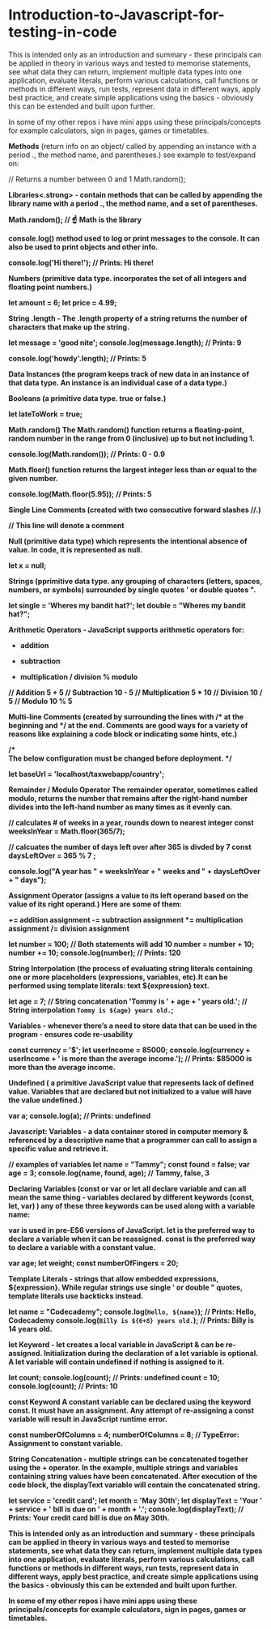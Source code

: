 # Introduction-to-Javascript-for-testing-in-code


This is intended only as an introduction and summary - these principals can be applied in theory in various ways and tested to memorise statements, see what data they can return, implement multiple data types into one application, evaluate literals, perform various calculations, call functions or methods in different ways, run tests, represent data in different ways, apply best practice, and create simple applications using the basics - obviously this can be extended and built upon further.

In some of my other repos i have mini apps using these principals/concepts for example calculators, sign in pages, games or timetables.






<strong>Methods</strong>
	(return info on an object/ called by appending an instance with a period ., the method name, and parentheses.) see example to test/expand on:

// Returns a number between 0 and 1
Math.random();



<strong>Libraries<.strong> - contain methods that can be called by appending the library name with a period ., the method name, and a set of parentheses.

Math.random();
// ☝️ Math is the library




<strong>console.log()</strong> method used to log or print messages to the console. It can also be used to print objects and other info.

console.log('Hi there!');
// Prints: Hi there!





<strong>Numbers</strong> (primitive data type. incorporates the set of all integers and floating point numbers.)

let amount = 6;
let price = 4.99;



<strong>String .length</strong> - The .length property of a string returns the number of characters that make up the string.

let message = 'good nite';
console.log(message.length);
// Prints: 9
 
console.log('howdy'.length);
// Prints: 5






<strong>Data Instances</strong> (the program keeps track of new data in an instance of that data type. An instance is an individual case of a data type.)





<strong>Booleans</strong> (a primitive data type. true or false.)

let lateToWork = true;





<strong>Math.random()</strong>
The Math.random() function returns a floating-point, random number in the range from 0 (inclusive) up to but not including 1.

console.log(Math.random());
// Prints: 0 - 0.9








<strong>Math.floor()</strong> function returns the largest integer less than or equal to the given number.

console.log(Math.floor(5.95)); 
// Prints: 5











<strong>Single Line Comments</strong> (created with two consecutive forward slashes //.)

// This line will denote a comment










<strong>Null</strong> (primitive data type) which represents the intentional absence of value. In code, it is represented as null.

let x = null;











<strong>Strings</strong> (pprimitive data type. any grouping of characters (letters, spaces, numbers, or symbols) surrounded by single quotes ' or double quotes ".

let single = 'Wheres my bandit hat?';
let double = "Wheres my bandit hat?";










<strong>Arithmetic Operators</strong> - JavaScript supports arithmetic operators for:

+ addition
- subtraction
* multiplication
/ division
% modulo



// Addition
5 + 5
// Subtraction
10 - 5
// Multiplication
5 * 10
// Division
10 / 5
// Modulo
10 % 5








<strong>Multi-line Comments</strong> (created by surrounding the lines with /* at the beginning and */ at the end. Comments are good ways for a variety of reasons like explaining a code block or indicating some hints, etc.)

/*  
The below configuration must be 
changed before deployment. 
*/
 
let baseUrl = 'localhost/taxwebapp/country';









<strong>Remainder / Modulo Operator</strong>
The remainder operator, sometimes called modulo, returns the number that remains after the right-hand number divides into the left-hand number as many times as it evenly can.

// calculates # of weeks in a year, rounds down to nearest integer
const weeksInYear = Math.floor(365/7);
 
// calcuates the number of days left over after 365 is divded by 7
const daysLeftOver = 365 % 7 ;
 
console.log("A year has " + weeksInYear + " weeks and " + daysLeftOver + " days");











<strong>Assignment Operator</strong> (assigns a value to its left operand based on the value of its right operand.) Here are some of them:

+= addition assignment
-= subtraction assignment
*= multiplication assignment
/= division assignment


let number = 100;
// Both statements will add 10
number = number + 10;
number += 10;
console.log(number); 
// Prints: 120







<strong>String Interpolation</strong> (the process of evaluating string literals containing one or more placeholders (expressions, variables, etc).It can be performed using template literals: text ${expression} text.

let age = 7;
// String concatenation
'Tommy is ' + age + ' years old.';
// String interpolation
`Tommy is ${age} years old.`;







<strong>Variables</strong> -  whenever there’s a need to store data that can be used in the program - ensures code re-usability 

const currency = '$';
let userIncome = 85000; 
console.log(currency + userIncome + ' is more than the average income.');
// Prints: $85000 is more than the average income.

Undefined ( a primitive JavaScript value that represents lack of defined value. Variables that are declared but not initialized to a value will have the value undefined.)

var a;
console.log(a); 
// Prints: undefined









<strong>Javascript: Variables</strong> - a data container stored in computer memory & referenced by a descriptive name that a programmer can call to assign a specific value and retrieve it.

// examples of variables
let name = "Tammy";
const found = false;
var age = 3;
console.log(name, found, age);
// Tammy, false, 3









<strong>Declaring Variables</strong> (const or var or let all declare variable and can all mean the same thing - variables declared by different keywords (const, let, var) ) 
any of these three keywords can be used along with a variable name:

var is used in pre-ES6 versions of JavaScript.
let is the preferred way to declare a variable when it can be reassigned.
const is the preferred way to declare a variable with a constant value.


var age;
let weight;
const numberOfFingers = 20;










<strong>Template Literals</strong> - strings that allow embedded expressions, ${expression}. While regular strings use single ' or double " quotes, template literals use backticks instead.

let name = "Codecademy";
console.log(`Hello, ${name}`); 
// Prints: Hello, Codecademy
console.log(`Billy is ${6+8} years old.`); 
// Prints: Billy is 14 years old.








let Keyword - let creates a local variable in JavaScript & can be re-assigned. Initialization during the declaration of a let variable is optional. A let variable will contain undefined if nothing is assigned to it.

let count; 
console.log(count); // Prints: undefined
count = 10;
console.log(count); // Prints: 10









<strong>const Keyword</strong>
A constant variable can be declared using the keyword const. It must have an assignment. Any attempt of re-assigning a const variable will result in JavaScript runtime error.

const numberOfColumns = 4;
numberOfColumns = 8;
// TypeError: Assignment to constant variable.







<strong>String Concatenation</strong> - multiple strings can be concatenated together using the + operator. In the example, multiple strings and variables containing string values have been concatenated. After execution of the code block, the displayText variable will contain the concatenated string.

let service = 'credit card';
let month = 'May 30th'; 
let displayText = 'Your ' + service  + ' bill is due on ' +  month + '.';
console.log(displayText);
// Prints: Your credit card bill is due on May 30th.


This is intended only as an introduction and summary - these principals can be applied in theory in various ways and tested to memorise statements, see what data they can return, implement multiple data types into one application, evaluate literals, perform various calculations, call functions or methods in different ways, run tests, represent data in different ways, apply best practice, and create simple applications using the basics - obviously this can be extended and built upon further.

In some of my other repos i have mini apps using these principals/concepts for example calculators, sign in pages, games or timetables.
